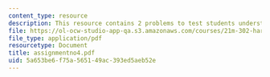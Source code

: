 ```yaml
---
content_type: resource
description: This resource contains 2 problems to test students understanding.
file: https://ol-ocw-studio-app-qa.s3.amazonaws.com/courses/21m-302-harmony-and-counterpoint-ii-spring-2005/5a653be6f75a565149ac393ed5aeb52e_assignmentno4.pdf
file_type: application/pdf
resourcetype: Document
title: assignmentno4.pdf
uid: 5a653be6-f75a-5651-49ac-393ed5aeb52e
---
```

